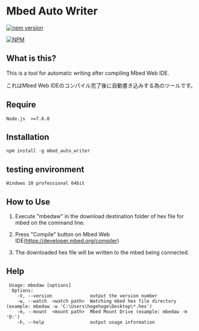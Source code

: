 # Mbed Auto Writer

[![npm version](https://badge.fury.io/js/mbed_auto_writer.svg)](https://badge.fury.io/js/mbed_auto_writer)

[![NPM](https://nodei.co/npm/mbed_auto_writer.png)](https://nodei.co/npm/mbed_auto_writer/)

## What is this?
This is a tool for automatic writing after compiling Mbed Web IDE.

これはMbed Web IDEのコンパイル完了後に自動書き込みする為のツールです。

## Require
    Node.js  >=7.6.0

## Installation
    npm install -g mbed_auto_writer

## testing environment
    Windows 10 professional 64bit

## How to Use

1. Execute "mbedaw" in the download destination folder of hex file for mbed on the command line.

1. Press "Compile" button on Mbed Web IDE(https://developer.mbed.org/compiler)

1. The downloaded hex file will be written to the mbed being connected.

## Help

     Usage: mbedaw [options]
      Options:
        -V, --version              output the version number
        -w, --watch  <watch path>  Watching mbed hex file directory (example: mbedaw -w 'C:\Users\hogehoge\Desktop\*.hex')
        -m, --mount  <mount path>  Mbed Mount Drive (example: mbedaw -m 'D:')
        -h, --help                 output usage information
